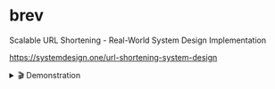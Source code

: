 # brev

Scalable URL Shortening - Real-World System Design Implementation

https://systemdesign.one/url-shortening-system-design


<details>
  <summary> 🎬 Demonstration </summary>
  <hr>

https://github.com/jowilf/brev/assets/31705179/ef9425f0-c77f-4c08-8e09-9ab77c01ceab

</details>

